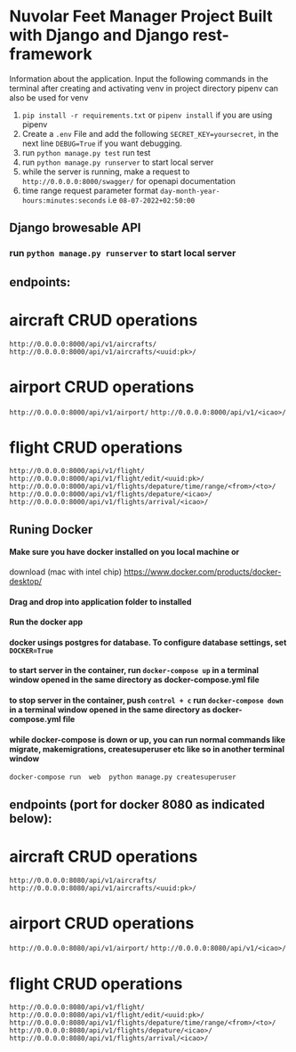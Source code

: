 # Nuvolar Feet Manager Project Built with Django and Django rest-framework

Information about the application. 
Input the following commands in the terminal after creating and activating venv in project directory 
pipenv can also be used for venv

1. `pip install -r requirements.txt` or `pipenv install` if you are using pipenv 
2. Create a `.env` File and add the following `SECRET_KEY=yoursecret`, in the next line `DEBUG=True` if you want debugging.
3. run `python manage.py test` run test
4. run `python manage.py runserver` to start local server
5. while the server is running, make a request to `http://0.0.0.0:8000/swagger/` for openapi documentation 
6. time range request parameter format  `day-month-year-hours:minutes:seconds` i.e `08-07-2022+02:50:00` 

## Django browesable API

### run `python manage.py runserver` to start local server
## endpoints:

# aircraft CRUD operations
`http://0.0.0.0:8000/api/v1/aircrafts/`
`http://0.0.0.0:8000/api/v1/aircrafts/<uuid:pk>/`

# airport CRUD operations
`http://0.0.0.0:8000/api/v1/airport/`
`http://0.0.0.0:8000/api/v1/<icao>/`

# flight CRUD operations
`http://0.0.0.0:8000/api/v1/flight/`
`http://0.0.0.0:8000/api/v1/flight/edit/<uuid:pk>/`
`http://0.0.0.0:8000/api/v1/flights/depature/time/range/<from>/<to>/`
`http://0.0.0.0:8000/api/v1/flights/depature/<icao>/`
`http://0.0.0.0:8000/api/v1/flights/arrival/<icao>/`
    
 

## Runing Docker


#### Make sure you have docker installed on you local machine or 
download (mac with intel chip) https://www.docker.com/products/docker-desktop/
#### Drag and drop into application folder to installed
#### Run the docker app 
#### docker usings postgres for database. To configure database settings, set `DOCKER=True` 
#### to start server in the container, run  `docker-compose up` in a terminal window opened in the same directory as docker-compose.yml file
#### to stop server in the container, push `control + c` run `docker-compose down` in a terminal window opened in the same directory as docker-compose.yml file
#### while docker-compose is down or up, you can run normal commands like migrate, makemigrations, createsuperuser etc like so in another terminal window
`docker-compose run  web  python manage.py createsuperuser`

## endpoints (port for docker 8080 as indicated below):

# aircraft CRUD operations
`http://0.0.0.0:8080/api/v1/aircrafts/`
`http://0.0.0.0:8080/api/v1/aircrafts/<uuid:pk>/`

# airport CRUD operations
`http://0.0.0.0:8080/api/v1/airport/`
`http://0.0.0.0:8080/api/v1/<icao>/`

# flight CRUD operations
`http://0.0.0.0:8080/api/v1/flight/`
`http://0.0.0.0:8080/api/v1/flight/edit/<uuid:pk>/`
`http://0.0.0.0:8080/api/v1/flights/depature/time/range/<from>/<to>/`
`http://0.0.0.0:8080/api/v1/flights/depature/<icao>/`
`http://0.0.0.0:8080/api/v1/flights/arrival/<icao>/`